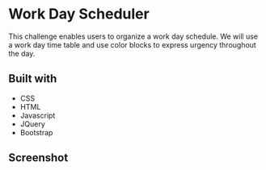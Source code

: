 # Work Day Scheduler
This challenge enables users to organize a work day schedule. We will use a work day time table and use color blocks to express urgency throughout the day.

## Built with
* CSS
* HTML
* Javascript
* JQuery
* Bootstrap
## Screenshot
